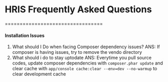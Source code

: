 # HRIS Frequently Asked Questions
=================================
#### Installation Issues
1. What should I Do when facing Composer dependency issues?
	ANS:
	If composer is having issues, try to remove the vendo directory
2. What should i do to stay uptodate
	ANS: 
	Everytime you pull source codes, update composer dependencies with `composer.phar update`
	and clear cache with `app/console cache:clear --env=dev --no-warmup` to clear development cache
